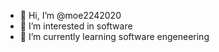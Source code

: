 - 👋 Hi, I’m @moe2242020
- 👀 I’m interested in software 
- 🌱 I’m currently learning software engeneering 

<!---
moe2242020/moe2242020 is a ✨ special ✨ repository because its `README.md` (this file) appears on your GitHub profile.
You can click the Preview link to take a look at your changes.
--->
